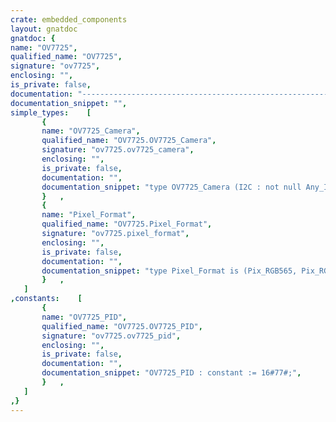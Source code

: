 ```yaml
---
crate: embedded_components
layout: gnatdoc
gnatdoc: {
name: "OV7725",
qualified_name: "OV7725",
signature: "ov7725",
enclosing: "",
is_private: false,
documentation: "----------------------------------------------------------------------------\n                                                                          --\n                        Copyright (C) 2016, AdaCore                       --\n                                                                          --\n  Redistribution and use in source and binary forms, with or without      --\n  modification, are permitted provided that the following conditions are  --\n  met:                                                                    --\n     1. Redistributions of source code must retain the above copyright    --\n        notice, this list of conditions and the following disclaimer.     --\n     2. Redistributions in binary form must reproduce the above copyright --\n        notice, this list of conditions and the following disclaimer in   --\n        the documentation and/or other materials provided with the        --\n        distribution.                                                     --\n     3. Neither the name of the copyright holder nor the names of its     --\n        contributors may be used to endorse or promote products derived   --\n        from this software without specific prior written permission.     --\n                                                                          --\n   THIS SOFTWARE IS PROVIDED BY THE COPYRIGHT HOLDERS AND CONTRIBUTORS    --\n   \"AS IS\" AND ANY EXPRESS OR IMPLIED WARRANTIES, INCLUDING, BUT NOT      --\n   LIMITED TO, THE IMPLIED WARRANTIES OF MERCHANTABILITY AND FITNESS FOR  --\n   A PARTICULAR PURPOSE ARE DISCLAIMED. IN NO EVENT SHALL THE COPYRIGHT   --\n   HOLDER OR CONTRIBUTORS BE LIABLE FOR ANY DIRECT, INDIRECT, INCIDENTAL, --\n   SPECIAL, EXEMPLARY, OR CONSEQUENTIAL DAMAGES (INCLUDING, BUT NOT       --\n   LIMITED TO, PROCUREMENT OF SUBSTITUTE GOODS OR SERVICES; LOSS OF USE,  --\n   DATA, OR PROFITS; OR BUSINESS INTERRUPTION) HOWEVER CAUSED AND ON ANY  --\n   THEORY OF LIABILITY, WHETHER IN CONTRACT, STRICT LIABILITY, OR TORT    --\n   (INCLUDING NEGLIGENCE OR OTHERWISE) ARISING IN ANY WAY OUT OF THE USE  --\n   OF THIS SOFTWARE, EVEN IF ADVISED OF THE POSSIBILITY OF SUCH DAMAGE.   --\n                                                                          --\n----------------------------------------------------------------------------",
documentation_snippet: "",
simple_types:    [
       {
       name: "OV7725_Camera",
       qualified_name: "OV7725.OV7725_Camera",
       signature: "ov7725.ov7725_camera",
       enclosing: "",
       is_private: false,
       documentation: "",
       documentation_snippet: "type OV7725_Camera (I2C : not null Any_I2C_Port) is private;",
       }   ,
       {
       name: "Pixel_Format",
       qualified_name: "OV7725.Pixel_Format",
       signature: "ov7725.pixel_format",
       enclosing: "",
       is_private: false,
       documentation: "",
       documentation_snippet: "type Pixel_Format is (Pix_RGB565, Pix_RGB555, Pix_RGB444);",
       }   ,
   ]
,constants:    [
       {
       name: "OV7725_PID",
       qualified_name: "OV7725.OV7725_PID",
       signature: "ov7725.ov7725_pid",
       enclosing: "",
       is_private: false,
       documentation: "",
       documentation_snippet: "OV7725_PID : constant := 16#77#;",
       }   ,
   ]
,}
---
```

